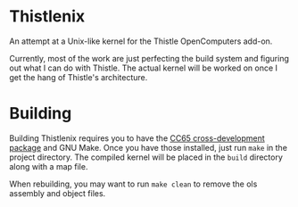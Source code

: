 # Thistlenix
An attempt at a Unix-like kernel for the Thistle OpenComputers add-on.

Currently, most of the work are just perfecting the build system and figuring out what I can do with Thistle. The actual kernel will be worked on once I get the hang of Thistle's architecture.

# Building
Building Thistlenix requires you to have the [CC65 cross-development package](https://cc65.github.io/) and GNU Make. Once you have those installed, just run `make` in the project directory. The compiled kernel will be placed in the `build` directory along with a map file.

When rebuilding, you may want to run `make clean` to remove the ols assembly and object files.
